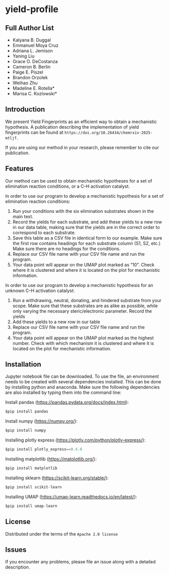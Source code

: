 # yield-profile

Full Author List
----------------
* Kalyana B. Duggal
* Emmanuel Moya Cruz
* Adriana L. Jemison
* Yaning Liu
* Grace O. DeCostanza
* Cameron B. Berlin
* Paige E. Piszel
* Brandon Orzolek
* Weihao Zhu
* Madeline E. Rotella*
* Marisa C. Kozlowski*

  
Introduction
------------
We present Yield Fingerprints as an efficient way to obtain a mechanistic hypothesis.
A publication describing the implementation of yield fingerprints can be found at `https://doi.org/10.26434/chemrxiv-2025-mtljf`.

If you are using our method in your research, please remember to cite our publication.


Features
--------
Our method can be used to obtain mechanistic hypotheses for a set of elimination reaction conditions, or a C–H activation catalyst.

In order to use our program to develop a mechanistic hypothesis for a set of elimination reaction conditions:
1)	Run your conditions with the six elimination substrates shown in the main text.
2)	Record the yields for each substrate, and add these yields to a new row in our data table, making sure that the yields are in the correct order to correspond to each substrate.
3)	Save this table as a CSV file in identical form to our example. Make sure the first row contains headings for each substrate column (S1, S2, etc.)  Make sure there are no headings for the conditions.
4)	Replace our CSV file name with your CSV file name and run the program.
5)	Your data point will appear on the UMAP plot marked as “10”.  Check where it is clustered and where it is located on the plot for mechanistic information.

In order to use our program to develop a mechanistic hypothesis for an unknown C–H activation catalyst:
1)	Run a withdrawing, neutral, donating, and hindered substrate from your scope.  Make sure that these substrates are as alike as possible, while only varying the necessary steric/electronic parameter.  Record the yields
2)	Add these yields to a new row in our table
3)	Replace our CSV file name with your CSV file name and run the program.
4)	Your data point will appear on the UMAP plot marked as the highest number.  Check with which mechanism it is clustered and where it is located on the plot for mechanistic information.



Installation
---------------------
Jupyter notebook file can be downloaded.  To use the file, an environment needs to be created with several dependencies installed.  This can be done by installing python and anaconda.  Make sure the following dependencies are also installed by typing them into the command line:

Install pandas (https://pandas.pydata.org/docs/index.html):
```python
$pip install pandas
```

Install numpy (https://numpy.org/):
```python
$pip install numpy
```

Installing plotly express (https://plotly.com/python/plotly-express/):
```python
$pip install plotly_express==0.4.0
```

Installing matplotlib (https://matplotlib.org/):
```python
$pip install matplotlib
```

Installing sklearn (https://scikit-learn.org/stable/):
```python
$pip install scikit-learn
```

Installing UMAP (https://umap-learn.readthedocs.io/en/latest/):
```python
$pip install umap-learn
```


License
-------

Distributed under the terms of the `Apache 2.0 license`


Issues
------

If you encounter any problems,
please file an issue along with a detailed description.
